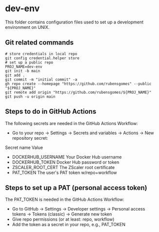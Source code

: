 # dev-env

This folder contains configuration files used to set up a development
environment on UNIX.

## Git related commands

```shell
# store credentials in local repo
git config credential.helper store
# set up a public repo
PROJ_NAME=dev-env
git init -b main
git add .
git commit -m "initial commit" -a
gh repo create --homepage "https://github.com/rubensgomes" --public "${PROJ_NAME}"
git remote add origin "https://github.com/rubensgomes/${PROJ_NAME}"
git push -u origin main
```

## Steps to do in GitHub Actions

The following secrets are needed in the GitHub Actions Workflow:

- Go to your repo → Settings → Secrets and variables → Actions → New repository secret:

Secret name                    Value

- DOCKERHUB_USERNAME             Your Docker Hub username
- DOCKERHUB_TOKEN                Docker Hub password or token
- ZSCALER_ROOT_CERT              The ZScaler root certificate
- PAT_TOKEN                      The user's PAT token w/repo+workflow

## Steps to set up a PAT (personal access token)

The PAT_TOKEN is needed in the GitHub Actions Workflow:

- Go to GitHub → Settings → Developer settings → Personal access tokens → Tokens (classic) → Generate new token
- Give repo permissions (or at least: repo, workflow)
- Add the token as a secret in your repo, e.g., PAT_TOKEN
